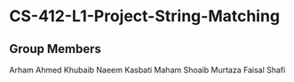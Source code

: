 # CS-412-L1-Project-String-Matching

## Group Members
Arham Ahmed
Khubaib Naeem Kasbati
Maham Shoaib
Murtaza Faisal Shafi
